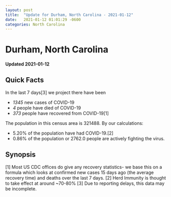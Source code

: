 ```yaml
---
layout: post
title:  "Update for Durham, North Carolina - 2021-01-12"
date:   2021-01-12 01:01:29 -0600
categories: North Carolina
---
```


# Durham, North Carolina
#### Updated 2021-01-12

## Quick Facts

In the last 7 days[3] we project there have been
- *1345* new cases of COVID-19
- *4* people have died of COVID-19
- *373* people have recovered from COVID-19[1]

The population in this census area is 321488. By our calculations:
- 5.20% of the population have had COVID-19.[2]
- 0.86% of the population or 2762.0 people are actively fighting the virus.

## Synopsis




[1] Most US CDC offices do give any recovery statistics- we base this on a formula which looks at confirmed new cases
15 days ago (the average recovery time) and deaths over the last 7 days.
[2] Herd Immunity is thought to take effect at around ~70-80%
[3] Due to reporting delays, this data may be incomplete. 
    